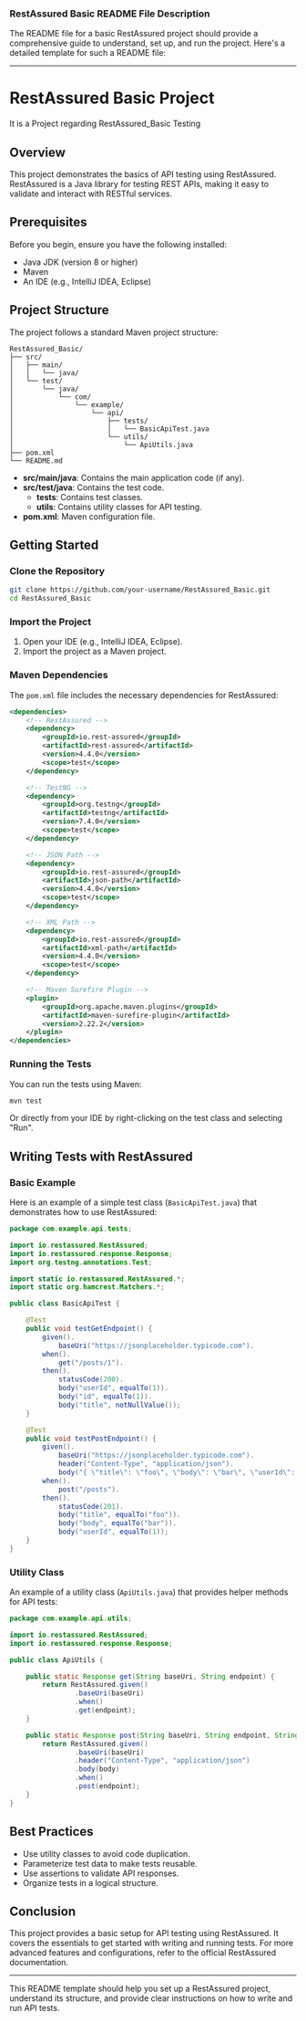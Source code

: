 
### RestAssured Basic README File Description

The README file for a basic RestAssured project should provide a comprehensive guide to understand, set up, and run the project. Here's a detailed template for such a README file:

---

# RestAssured Basic Project
It is a Project regarding RestAssured_Basic Testing
## Overview

This project demonstrates the basics of API testing using RestAssured. RestAssured is a Java library for testing REST APIs, making it easy to validate and interact with RESTful services.

## Prerequisites

Before you begin, ensure you have the following installed:
- Java JDK (version 8 or higher)
- Maven
- An IDE (e.g., IntelliJ IDEA, Eclipse)

## Project Structure

The project follows a standard Maven project structure:

```
RestAssured_Basic/
├── src/
│   ├── main/
│   │   └── java/
│   └── test/
│       └── java/
│           └── com/
│               └── example/
│                   └── api/
│                       ├── tests/
│                       │   └── BasicApiTest.java
│                       └── utils/
│                           └── ApiUtils.java
├── pom.xml
└── README.md
```

- **src/main/java**: Contains the main application code (if any).
- **src/test/java**: Contains the test code.
  - **tests**: Contains test classes.
  - **utils**: Contains utility classes for API testing.
- **pom.xml**: Maven configuration file.

## Getting Started

### Clone the Repository

```sh
git clone https://github.com/your-username/RestAssured_Basic.git
cd RestAssured_Basic
```

### Import the Project

1. Open your IDE (e.g., IntelliJ IDEA, Eclipse).
2. Import the project as a Maven project.

### Maven Dependencies

The `pom.xml` file includes the necessary dependencies for RestAssured:

```xml
<dependencies>
    <!-- RestAssured -->
    <dependency>
        <groupId>io.rest-assured</groupId>
        <artifactId>rest-assured</artifactId>
        <version>4.4.0</version>
        <scope>test</scope>
    </dependency>

    <!-- TestNG -->
    <dependency>
        <groupId>org.testng</groupId>
        <artifactId>testng</artifactId>
        <version>7.4.0</version>
        <scope>test</scope>
    </dependency>

    <!-- JSON Path -->
    <dependency>
        <groupId>io.rest-assured</groupId>
        <artifactId>json-path</artifactId>
        <version>4.4.0</version>
        <scope>test</scope>
    </dependency>

    <!-- XML Path -->
    <dependency>
        <groupId>io.rest-assured</groupId>
        <artifactId>xml-path</artifactId>
        <version>4.4.0</version>
        <scope>test</scope>
    </dependency>

    <!-- Maven Surefire Plugin -->
    <plugin>
        <groupId>org.apache.maven.plugins</groupId>
        <artifactId>maven-surefire-plugin</artifactId>
        <version>2.22.2</version>
    </plugin>
</dependencies>
```

### Running the Tests

You can run the tests using Maven:

```sh
mvn test
```

Or directly from your IDE by right-clicking on the test class and selecting "Run".

## Writing Tests with RestAssured

### Basic Example

Here is an example of a simple test class (`BasicApiTest.java`) that demonstrates how to use RestAssured:

```java
package com.example.api.tests;

import io.restassured.RestAssured;
import io.restassured.response.Response;
import org.testng.annotations.Test;

import static io.restassured.RestAssured.*;
import static org.hamcrest.Matchers.*;

public class BasicApiTest {

    @Test
    public void testGetEndpoint() {
        given().
            baseUri("https://jsonplaceholder.typicode.com").
        when().
            get("/posts/1").
        then().
            statusCode(200).
            body("userId", equalTo(1)).
            body("id", equalTo(1)).
            body("title", notNullValue());
    }

    @Test
    public void testPostEndpoint() {
        given().
            baseUri("https://jsonplaceholder.typicode.com").
            header("Content-Type", "application/json").
            body("{ \"title\": \"foo\", \"body\": \"bar\", \"userId\": 1 }").
        when().
            post("/posts").
        then().
            statusCode(201).
            body("title", equalTo("foo")).
            body("body", equalTo("bar")).
            body("userId", equalTo(1));
    }
}
```

### Utility Class

An example of a utility class (`ApiUtils.java`) that provides helper methods for API tests:

```java
package com.example.api.utils;

import io.restassured.RestAssured;
import io.restassured.response.Response;

public class ApiUtils {

    public static Response get(String baseUri, String endpoint) {
        return RestAssured.given()
                .baseUri(baseUri)
                .when()
                .get(endpoint);
    }

    public static Response post(String baseUri, String endpoint, String body) {
        return RestAssured.given()
                .baseUri(baseUri)
                .header("Content-Type", "application/json")
                .body(body)
                .when()
                .post(endpoint);
    }
}
```

## Best Practices

- Use utility classes to avoid code duplication.
- Parameterize test data to make tests reusable.
- Use assertions to validate API responses.
- Organize tests in a logical structure.

## Conclusion

This project provides a basic setup for API testing using RestAssured. It covers the essentials to get started with writing and running tests. For more advanced features and configurations, refer to the official RestAssured documentation.

---

This README template should help you set up a RestAssured project, understand its structure, and provide clear instructions on how to write and run API tests.
